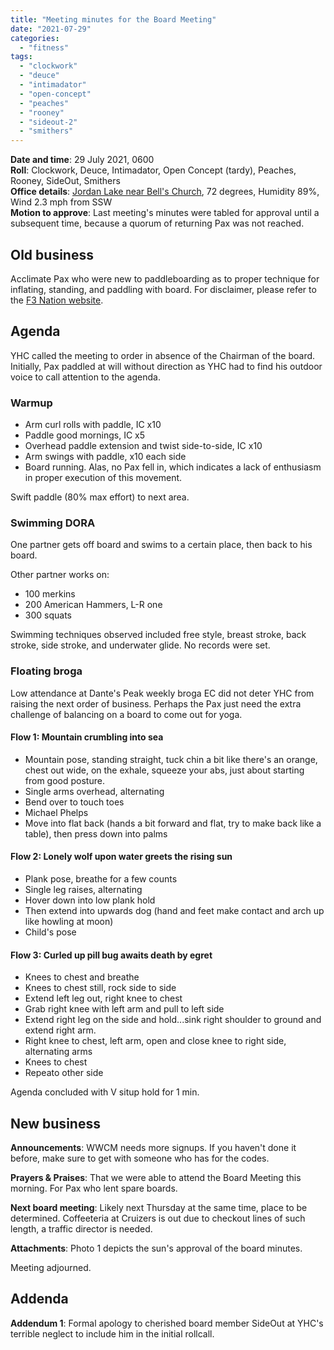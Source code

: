 ```yaml
---
title: "Meeting minutes for the Board Meeting"
date: "2021-07-29"
categories: 
  - "fitness"
tags: 
  - "clockwork"
  - "deuce"
  - "intimadator"
  - "open-concept"
  - "peaches"
  - "rooney"
  - "sideout-2"
  - "smithers"
---
```


**Date and time**: 29 July 2021, 0600  
**Roll**: Clockwork, Deuce, Intimadator, Open Concept (tardy), Peaches, Rooney, SideOut, Smithers  
**Office details**: [Jordan Lake near Bell's Church](https://goo.gl/maps/4ZyFmNtAcLYnZ43JA), 72 degrees, Humidity 89%, Wind 2.3 mph from SSW  
**Motion to approve**: Last meeting's minutes were tabled for approval until a subsequent time, because a quorum of returning Pax was not reached.

## Old business

Acclimate Pax who were new to paddleboarding as to proper technique for inflating, standing, and paddling with board. For disclaimer, please refer to the [F3 Nation website](https://f3nation.com/disclaimer-and-notice/).

## Agenda

YHC called the meeting to order in absence of the Chairman of the board. Initially, Pax paddled at will without direction as YHC had to find his outdoor voice to call attention to the agenda.

### Warmup

- Arm curl rolls with paddle, IC x10
- Paddle good mornings, IC x5
- Overhead paddle extension and twist side-to-side, IC x10
- Arm swings with paddle, x10 each side
- Board running. Alas, no Pax fell in, which indicates a lack of enthusiasm in proper execution of this movement.

Swift paddle (80% max effort) to next area.

### Swimming DORA

One partner gets off board and swims to a certain place, then back to his board.

Other partner works on:

- 100 merkins
- 200 American Hammers, L-R one
- 300 squats

Swimming techniques observed included free style, breast stroke, back stroke, side stroke, and underwater glide. No records were set.

### Floating broga

Low attendance at Dante's Peak weekly broga EC did not deter YHC from raising the next order of business. Perhaps the Pax just need the extra challenge of balancing on a board to come out for yoga.

#### Flow 1: Mountain crumbling into sea

- Mountain pose, standing straight, tuck chin a bit like there's an orange, chest out wide, on the exhale, squeeze your abs, just about starting from good posture.
- Single arms overhead, alternating
- Bend over to touch toes
- Michael Phelps
- Move into flat back (hands a bit forward and flat, try to make back like a table), then press down into palms

#### Flow 2: Lonely wolf upon water greets the rising sun

- Plank pose, breathe for a few counts
- Single leg raises, alternating
- Hover down into low plank hold
- Then extend into upwards dog (hand and feet make contact and arch up like howling at moon)
- Child's pose

#### Flow 3: Curled up pill bug awaits death by egret

- Knees to chest and breathe
- Knees to chest still, rock side to side
- Extend left leg out, right knee to chest
- Grab right knee with left arm and pull to left side
- Extend right leg on the side and hold...sink right shoulder to ground and extend right arm.
- Right knee to chest, left arm, open and close knee to right side, alternating arms
- Knees to chest
- Repeato other side

Agenda concluded with V situp hold for 1 min.

## New business

**Announcements**: WWCM needs more signups. If you haven't done it before, make sure to get with someone who has for the codes.

**Prayers & Praises**: That we were able to attend the Board Meeting this morning. For Pax who lent spare boards.

**Next board meeting**: Likely next Thursday at the same time, place to be determined. Coffeeteria at Cruizers is out due to checkout lines of such length, a traffic director is needed.

**Attachments**: Photo 1 depicts the sun's approval of the board minutes.

Meeting adjourned.

## Addenda

**Addendum 1**: Formal apology to cherished board member SideOut at YHC's terrible neglect to include him in the initial rollcall.
